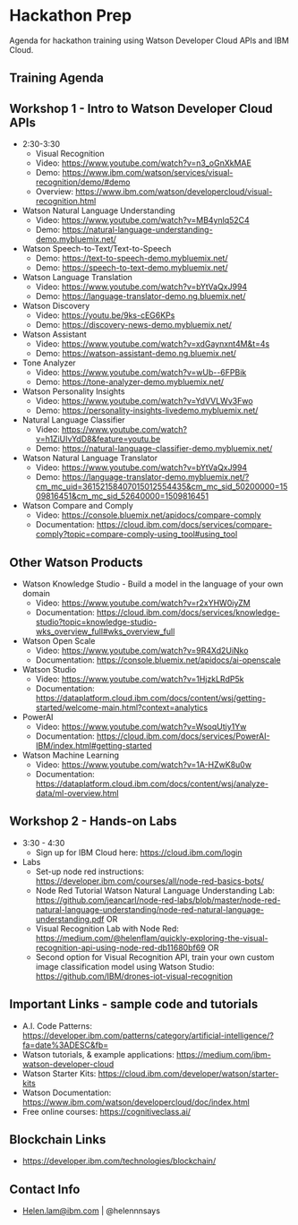 # Hackathon Prep
Agenda for hackathon training using Watson Developer Cloud APIs and IBM Cloud. 

## Training Agenda

## Workshop 1 - Intro to Watson Developer Cloud APIs
* 2:30-3:30 
  * Visual Recognition
  * Video: https://www.youtube.com/watch?v=n3_oGnXkMAE
  * Demo: https://www.ibm.com/watson/services/visual-recognition/demo/#demo
  * Overview: https://www.ibm.com/watson/developercloud/visual-recognition.html
* Watson Natural Language Understanding
  * Video: https://www.youtube.com/watch?v=MB4ynlq52C4
  * Demo: https://natural-language-understanding-demo.mybluemix.net/ 
* Watson Speech-to-Text/Text-to-Speech
  * Demo: https://text-to-speech-demo.mybluemix.net/
  * Demo: https://speech-to-text-demo.mybluemix.net/
* Watson Language Translation 
  * Video: https://www.youtube.com/watch?v=bYtVaQxJ994
  * Demo: https://language-translator-demo.ng.bluemix.net/
* Watson Discovery
  * Video: https://youtu.be/9ks-cEG6KPs
  * Demo: https://discovery-news-demo.mybluemix.net/
* Watson Assistant 
  * Video: https://www.youtube.com/watch?v=xdGaynxnt4M&t=4s
  * Demo: https://watson-assistant-demo.ng.bluemix.net/
* Tone Analyzer 
  * Video: https://www.youtube.com/watch?v=wUb--6FPBik
  * Demo: https://tone-analyzer-demo.mybluemix.net/
* Watson Personality Insights
  * Video: https://www.youtube.com/watch?v=YdVVLWv3Fwo
  * Demo: https://personality-insights-livedemo.mybluemix.net/
* Natural Language Classifier
  * Video: https://www.youtube.com/watch?v=h1ZiUIvYdD8&feature=youtu.be
  * Demo: https://natural-language-classifier-demo.mybluemix.net/
* Watson Natural Language Translator 
  * Video: https://www.youtube.com/watch?v=bYtVaQxJ994 
  * Demo: https://language-translator-demo.mybluemix.net/?cm_mc_uid=36152158407015012554435&cm_mc_sid_50200000=1509816451&cm_mc_sid_52640000=1509816451
* Watson Compare and Comply 
  * Video: https://console.bluemix.net/apidocs/compare-comply
  * Documentation: https://cloud.ibm.com/docs/services/compare-comply?topic=compare-comply-using_tool#using_tool
  
 ## Other Watson Products
* Watson Knowledge Studio - Build a model in the language of your own domain 
  * Video: https://www.youtube.com/watch?v=r2xYHW0iyZM
  * Documentation: https://cloud.ibm.com/docs/services/knowledge-studio?topic=knowledge-studio-wks_overview_full#wks_overview_full
* Watson Open Scale
  * Video: https://www.youtube.com/watch?v=9R4Xd2UiNko
  * Documentation: https://console.bluemix.net/apidocs/ai-openscale
* Watson Studio
  * Video: https://www.youtube.com/watch?v=1HjzkLRdP5k
  * Documentation: https://dataplatform.cloud.ibm.com/docs/content/wsj/getting-started/welcome-main.html?context=analytics
* PowerAI 
  * Video: https://www.youtube.com/watch?v=WsoqUtiy1Yw
  * Documentation: https://cloud.ibm.com/docs/services/PowerAI-IBM/index.html#getting-started
* Watson Machine Learning
  * Video: https://www.youtube.com/watch?v=1A-HZwK8u0w
  * Documentation: https://dataplatform.cloud.ibm.com/docs/content/wsj/analyze-data/ml-overview.html
  
## Workshop 2 - Hands-on Labs

* 3:30 - 4:30 
  * Sign up for IBM Cloud here: https://cloud.ibm.com/login
* Labs
  * Set-up node red instructions: https://developer.ibm.com/courses/all/node-red-basics-bots/
  * Node Red Tutorial Watson Natural Language Understanding Lab: https://github.com/jeancarl/node-red-labs/blob/master/node-red-natural-language-understanding/node-red-natural-language-understanding.pdf
    OR 
  * Visual Recognition Lab with Node Red: https://medium.com/@helenflam/quickly-exploring-the-visual-recognition-api-using-node-red-db11680bf69
    OR 
  * Second option for Visual Recognition API, train your own custom image classification model using Watson Studio: https://github.com/IBM/drones-iot-visual-recognition

## Important Links - sample code and tutorials
* A.I. Code Patterns: https://developer.ibm.com/patterns/category/artificial-intelligence/?fa=date%3ADESC&fb=
* Watson tutorials, & example applications: https://medium.com/ibm-watson-developer-cloud
* Watson Starter Kits: https://cloud.ibm.com/developer/watson/starter-kits
* Watson Documentation: https://www.ibm.com/watson/developercloud/doc/index.html
* Free online courses: https://cognitiveclass.ai/

## Blockchain Links 
* https://developer.ibm.com/technologies/blockchain/

## Contact Info 
* Helen.lam@ibm.com | @helennnsays








